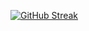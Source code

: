 [![GitHub Streak](https://github-readme-streak-stats.herokuapp.com?user=Rainebott&theme=youtube-dark&border_radius=5&card_width=595&card_height=235)](https://git.io/streak-stats)
